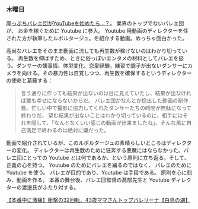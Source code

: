 ### 木曜日

[崖っぷちバレエ団がYouTubeを始めたら…？](https://www.youtube.com/watch?v=4-EKtJn9KEI)。
業界のトップでないバレエ団が、
お金を稼ぐために Youtube に参入。
Youtube 用動画のディレクターを任された方が執筆したルポルタージュ。を紹介する動画。めっちゃ面白かった。

高尚なバレエをそのまま動画に流しても再生数が稼げないのはわかり切っている。
再生数を伸ばすため、ときに俗っぽいエンタメの材料としてバレエを扱う。ダンサーの懐事情、体型変化、恋愛経験。練習で調子が出ないダンサーにカメラを向ける。その暴力性は自覚しつつ、再生数を確保するというディレクターの使命と葛藤する：

> 言う通りに作っても結果が出ないのは目に見えていたし、結果が出なければ誰も幸せにならないからだ。
> バレエ団がなんとか捻出した動画の制作費、忙しい中で撮影に協力してくれたダンサーたちの時間が無駄になって終わりだ。
> 望む結果が出ないことはわかり切っているのに、相手にはそれを隠して、「なんとなくいい感じの動画が出来ましたね」、そんな風に自己満足で終わるのは絶対に嫌だった。

動画で紹介されているが、このルポルタージュの素晴らしいところはディレクターの変化。
ディレクターは再生数のために狂奔する悪魔にはならなかった。バレエ団にとっての Youtube とは何であるか、という原則に立ち返る。そして、正義の心を持つ。
Youtube のためにバレエを踊るのではなく、
バレエのために Youtube を使う。
バレエが目的であり、Youtube は手段である。
原則を心に刻み、動画を作る。
本番の舞台後、バレエ団監督の髙部先生と
Youtube ディレクターの渡邊氏がふたり対する。

[【本番中に激痛】衝撃の32回転、43歳ママさんトップバレリーナ【白鳥の湖】](https://www.youtube.com/watch?v=wAInEZzEvCU)